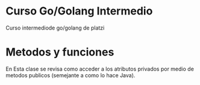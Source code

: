 # Curso Go/Golang Intermedio

Curso intermediode go/golang de platzi


# Metodos y funciones

En Esta clase se revisa como acceder a los atributos privados por medio de metodos publicos (semejante a como lo hace Java).
